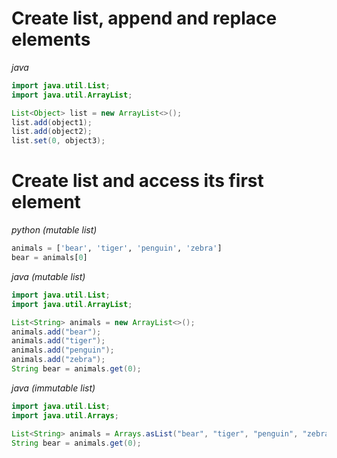 # Create list, append and replace elements
*java*
```java
import java.util.List;
import java.util.ArrayList;

List<Object> list = new ArrayList<>();
list.add(object1);
list.add(object2);
list.set(0, object3);
```

# Create list and access its first element
*python (mutable list)*
```python
animals = ['bear', 'tiger', 'penguin', 'zebra']
bear = animals[0]
```

*java (mutable list)*
```java
import java.util.List;
import java.util.ArrayList;

List<String> animals = new ArrayList<>();
animals.add("bear");
animals.add("tiger");
animals.add("penguin");
animals.add("zebra");
String bear = animals.get(0);
```

*java (immutable list)*
```java
import java.util.List;
import java.util.Arrays;

List<String> animals = Arrays.asList("bear", "tiger", "penguin", "zebra");
String bear = animals.get(0);
```
